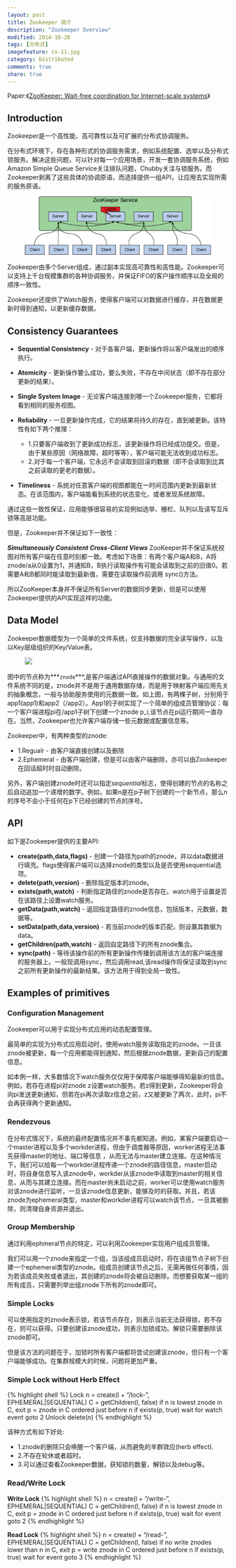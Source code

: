 ```yaml
---
layout: post
title: Zookeeper 简介
description: "Zookeeper Overview"
modified: 2014-10-28
tags: [分布式]
imagefeature: cs-11.jpg
category: Distributed
comments: true
share: true
---
```


Paper:《<a href="https://www.usenix.org/legacy/event/usenix10/tech/full_papers/Hunt.pdf">ZooKeeper: Wait-free coordination for Internet-scale systems</a>》



## Introduction

Zookeeper是一个高性能、高可靠性以及可扩展的分布式协调服务。

在分布式环境下，存在各种形式的协调服务需求，例如系统配置、选举以及分布式锁服务。解决这些问题，可以针对每一个应用场景，开发一套协调服务系统，例如Amazon Simple Queue Service关注排队问题，Chubby关注与锁服务。而Zookeeper剥离了这些具体的协调原语，而选择提供一组API，让应用去实现所需的服务原语。

<figure><img src="/images/zookeeper/architecture.png"/></figure>

Zookeeper由多个Server组成，通过副本实现高可靠性和高性能。Zookeeper可以支持上千台规模集群的各种协调服务，并保证FIFO的客户操作顺序以及全局的顺序一致性。

Zookeeper还提供了Watch服务，使得客户端可以对数据进行缓存，并在数据更新时得到通知，以更新缓存数据。

## Consistency Guarantees

- **Sequential Consistency** - 对于各客户端，更新操作将以客户端发出的顺序执行。

- **Atomicity** - 更新操作要么成功，要么失败，不存在中间状态（即不存在部分更新的结果）。

- **Single System Image** - 无论客户端连接到哪一个Zookeeper服务，它都将看到相同的服务视图。

- **Reliability** - 一旦更新操作完成，它的结果将持久的存在，直到被更新。该特性有如下两个推理：
	- 1.只要客户端收到了更新成功标志，该更新操作将已经成功提交。但是，由于某些原因（网络故障，超时等等），客户端可能无法收到成功标志。
	- 2.对于每一个客户端，它永远不会读取到回滚的数据（即不会读取到比其之前读取的更老的数据）。

- **Timeliness** - 系统对任意客户端的视图都能在一时间范围内更新到最新状态。在该范围内，客户端能看到系统的状态变化，或者发现系统故障。

通过这些一致性保证，应用能够很容易的实现例如选举、栅栏、队列以及读写互斥锁等高层功能。

但是，Zookeeper并不保证如下一致性：

***Simultaneously Consistent Cross-Client Views***  ZooKeeper并不保证系统视图对所有客户端在任意时刻都一致。考虑如下场景：有两个客户端A和B，A将znode/a从0设置为1，并通知B，B执行读取操作有可能会读取到之前的旧值0。若需要A和B都同时能读取到最新值，需要在读取操作前调用
sync()方法。

所以ZooKeeper本身并不保证所有Server的数据同步更新，但是可以使用Zookeeper提供的API实现这样的功能。

## Data Model

Zookeeper数据模型为一个简单的文件系统，仅支持数据的完全读写操作，以及以Key层级组织的Key/Value表。

<figure><img src="/images/zookeeper/datamodel.png"/></figure>

图中的节点称为***`znode`***,是客户端通过API直接操作的数据对象。与通用的文件系统不同的是，znode并不是用于通用数据存储，而是用于映射客户端应用先关的抽象概念，一般与协助服务使用的元数据一致。如上图，有两棵子树，分别用于app1(app1)和app2（/app2）。App1的子树实现了一个简单的组成员管理协议：每一个客户端进程pi在/app1子树下创建一个znode p_i,该节点在pi运行期间一直存在。当然，Zookeeper也允许客户端存储一些元数据或配置信息等。

Zookeeper中，有两种类型的znode:
	
- 1.Regualr - 由客户端直接创建以及删除
- 2.Ephemeral - 由客户端创建，但是可以由客户端删除，亦可以由Zookeeper在回话超时时自动删除。

另外，客户端创建znode时还可以指定*sequential*标志，使得创建的节点的名称之后自动追加一个递增的数字。例如，如果n是在p子树下创建的一个新节点，那么n的序号不会小于任何在p下已经创建的节点的序号。

## API

如下是Zookeeper提供的主要API:

- **create(path,data,flags)** - 创建一个路径为path的znode，并以data数据进行填充。flags使得客户端可以选择znode的类型以及是否使用sequential选项。
- **delete(path,version)** - 删除指定版本的znode。
- **exists(path,watch)** - 判断指定路径的znode是否存在。watch用于设置是否在该路径上设置watch服务。
- **getData(path,watch)** - 返回指定路径的znode信息，包括版本，元数据，数据等。
- **setData(path,data,version)** - 若当前znode的版本匹配，则设置其数据为data。
- **getChildren(path,watch)** - 返回自定路径下的所有znode集合。
- **sync(path)** - 等待该操作前的所有更新操作传播到调用该方法的客户端连接的服务器上。一般现调用sync，然后调用read,该read操作将保证读取到sync之前所有更新操作的最新结果。该方法用于得到全局一致性。

## Examples of primitives

### Configuration Management

Zookeeper可以用于实现分布式应用的动态配置管理。

最简单的实现为分布式应用启动时，使用watch服务读取指定的znode。一旦该znode被更新，每一个应用都能得到通知，然后根据znode数据，更新自己的配置信息。

如本例一样，大多数情况下watch服务仅仅用于保障客户端能够得知最新的信息。例如，若存在进程pi对znode z设置watch服务。若z得到更新，Zookeeper将会向pi发送更新通知，但若在pi再次读取z信息之前，z又被更新了两次，此时，pi不会再获得两个更新通知。

### Rendezvous

在分布式情况下，系统的最终配置情况并不事先都知道。例如，某客户端要启动一个master进程以及多个workder进程，但由于调度器等原因，worker进程无法事先获得master的地址、端口等信息 ，从而无法与master建立连接。在这种情况下，我们可以给每一个workder进程传递一个znode的路径信息，master启动时，将自身信息写入该znode中，workder从该znode中读取到master的相关信息，从而与其建立连接。而在master尚未启动之前，worker可以使用watch服务对该znode进行监听，一旦该znode信息更新，能够及时的获取。并且，若该znode为ephemeral类型，master和workder进程可以watch该节点，一旦其被删除，则清理自身资源并退出。

### Group Membership

通过利用ephmeral节点的特定，可以利用Zookeeper实现用户组成员管理。

我们可以用一个znode来指定一个组，当该组成员启动时，将在该组节点子树下创建一个ephemeral类型的znode。组成员创建该节点之后，无需再做任何事情，因为若该成员失败或者退出，其创建的znode将会被自动删除。而想要获取某一组的所有成员，只需要列举出组znode下所有的znode即可。

### Simple Locks

可以使用指定的znode表示锁，若该节点存在，则表示当前无法获得锁，若不存在，则可以获得。只要创建该znode成功，则表示加锁成功。解锁只需要删除该znode即可。

但是该方法的问题在于，加锁时所有客户端都将尝试创建该znode，但只有一个客户端能够成功。在集群规模大的时候，问题将更加严重。

### Simple Lock without Herb Effect

{% highlight shell %}
Lock
	n = create(l + “/lock-”, EPHEMERAL|SEQUENTIAL)
	C = getChildren(l, false)
	if n is lowest znode in C, exit
	p = znode in C ordered just before n
	if exists(p, true) wait for watch event
	goto 2
Unlock
	delete(n)
{% endhighlight %}

该种方式有如下好处:
- 1.znode的删除只会唤醒一个客户端，从而避免的羊群效应(herb effect).
- 2.不存在轮休或者超时。
- 3.可以通过查看Zookeeper数据，获知锁的数量，解锁以及debug等。


### Read/Write Lock

**Write Lock**
{% highlight shell %}
n = create(l + “/write-”, EPHEMERAL|SEQUENTIAL)
C = getChildren(l, false)
if n is lowest znode in C, exit
p = znode in C ordered just before n
if exists(p, true) wait for event
goto 2
{% endhighlight %}

**Read Lock**
{% highlight shell %}
n = create(l + “/read-”, EPHEMERAL|SEQUENTIAL)
C = getChildren(l, false)
if no write znodes lower than n in C, exit
p = write znode in C ordered just before n
if exists(p, true) wait for event
goto 3
{% endhighlight %}

